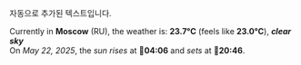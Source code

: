 
자동으로 추가된 텍스트입니다.

<!--START_SECTION:weather:moscow-->
Currently in **Moscow** (RU), the weather is: **23.7°C** (feels like **23.0°C**), ***clear sky***<br/>
On *May 22, 2025*, the *sun rises* at 🌅**04:06** and *sets* at 🌇**20:46**.
<!--END_SECTION:weather-->
